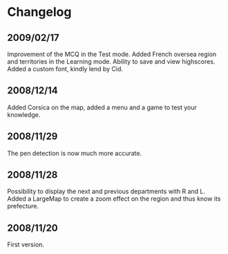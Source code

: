 # Changelog

## 2009/02/17

Improvement of the MCQ in the Test mode.
Added French oversea region and territories in the Learning mode.
Ability to save and view highscores.
Added a custom font, kindly lend by Cid.

## 2008/12/14

Added Corsica on the map, added a menu and a game to test your knowledge.

## 2008/11/29

The pen detection is now much more accurate.

## 2008/11/28

Possibility to display the next and previous departments with R and L.
Added a LargeMap to create a zoom effect on the region and thus know its prefecture.

## 2008/11/20

First version.
